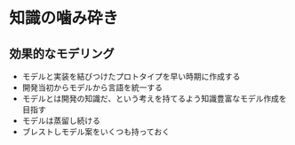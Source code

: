 # 知識の噛み砕き

## 効果的なモデリング
* モデルと実装を結びつけたプロトタイプを早い時期に作成する
* 開発当初からモデルから言語を統一する
* モデルとは開発の知識だ、という考えを持てるよう知識豊富なモデル作成を目指す
* モデルは蒸留し続ける
* ブレストしモデル案をいくつも持っておく

